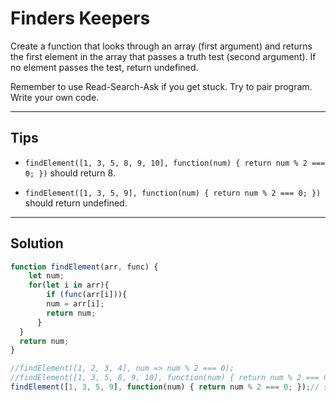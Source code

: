 # Finders Keepers

Create a function that looks through an array (first argument) and returns the first element in the array that passes a truth test (second argument). If no element passes the test, return undefined.

Remember to use Read-Search-Ask if you get stuck. Try to pair program. Write your own code.

---

## Tips

- `findElement([1, 3, 5, 8, 9, 10], function(num) { return num % 2 === 0; })` should return 8.

- `findElement([1, 3, 5, 9], function(num) { return num % 2 === 0; })` should return undefined.

---

## Solution

```js
function findElement(arr, func) {
    let num;
    for(let i in arr){
        if (func(arr[i])){
        num = arr[i];
        return num;
      }
  }
  return num;
}

//findElement([1, 2, 3, 4], num => num % 2 === 0);
//findElement([1, 3, 5, 8, 9, 10], function(num) { return num % 2 === 0; });// should return 8.
findElement([1, 3, 5, 9], function(num) { return num % 2 === 0; });// should return undefined.
```
